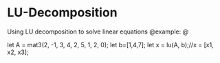 # LU-Decomposition
Using LU decomposition to solve linear equations
@example:
@

let A = mat3(2, -1, 3,
        4, 2, 5,
        1, 2, 0);
let b=[1,4,7];
let x = lu(A, b);//x = [x1, x2, x3];
